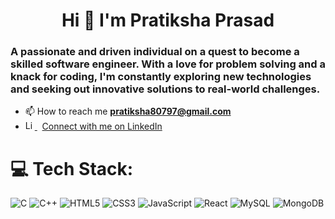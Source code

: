 <h1 align="center">Hi 👋 I'm Pratiksha Prasad</h1>
<h3 align="left">A passionate and driven individual on a quest to become a skilled software engineer. With a love for problem solving and a knack for coding, I'm constantly exploring new technologies and seeking out innovative solutions to real-world challenges.</h3>

- 📫 How to reach me **pratiksha80797@gmail.com**
- <div style="display: inline-block;">
  <a href="https://www.linkedin.com/in/pratiksha-prasad-62172b227/" target="_blank" rel="noreferrer">
    <img src="https://upload.wikimedia.org/wikipedia/commons/c/ca/LinkedIn_logo_initials.png" alt="LinkedIn" width="15" height="15"/>
  </a>
  <span>&nbsp;</span> <!-- Add some space between the image and the text -->
  <span><a href="linkedin.com/in/pratiksha-prasad-62172b227/" target="_blank" rel="noreferrer">Connect with me on LinkedIn</a></span>
</div>

 

  

# 💻 Tech Stack:
![C](https://img.shields.io/badge/c-%2300599C.svg?style=for-the-badge&logo=c&logoColor=white) ![C++](https://img.shields.io/badge/c++-%2300599C.svg?style=for-the-badge&logo=c%2B%2B&logoColor=white) ![HTML5](https://img.shields.io/badge/html5-%23E34F26.svg?style=for-the-badge&logo=html5&logoColor=white) ![CSS3](https://img.shields.io/badge/css3-%231572B6.svg?style=for-the-badge&logo=css3&logoColor=white) ![JavaScript](https://img.shields.io/badge/javascript-%23323330.svg?style=for-the-badge&logo=javascript&logoColor=%23F7DF1E) ![React](https://img.shields.io/badge/react-%2320232a.svg?style=for-the-badge&logo=react&logoColor=%2361DAFB) ![MySQL](https://img.shields.io/badge/mysql-4479A1.svg?style=for-the-badge&logo=mysql&logoColor=white) ![MongoDB](https://img.shields.io/badge/MongoDB-%234ea94b.svg?style=for-the-badge&logo=mongodb&logoColor=white)
